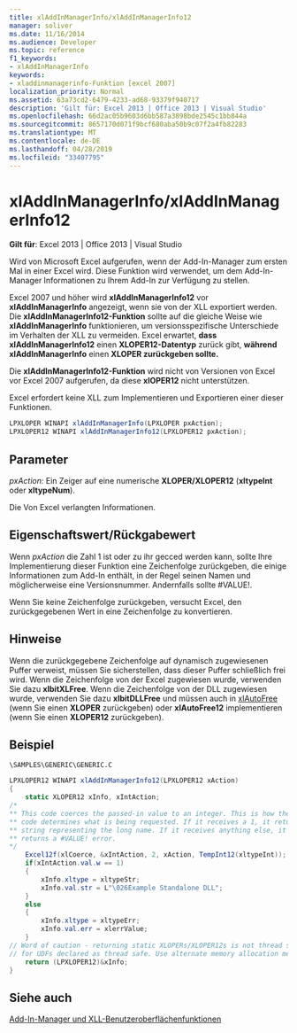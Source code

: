 ```yaml
---
title: xlAddInManagerInfo/xlAddInManagerInfo12
manager: soliver
ms.date: 11/16/2014
ms.audience: Developer
ms.topic: reference
f1_keywords:
- xlAddInManagerInfo
keywords:
- xladdinmanagerinfo-Funktion [excel 2007]
localization_priority: Normal
ms.assetid: 63a73cd2-6479-4233-ad68-93379f940717
description: 'Gilt für: Excel 2013 | Office 2013 | Visual Studio'
ms.openlocfilehash: 66d2ac05b9603d6bb587a3898bde2545c1bb844a
ms.sourcegitcommit: 8657170d071f9bcf680aba50b9c07f2a4fb82283
ms.translationtype: MT
ms.contentlocale: de-DE
ms.lasthandoff: 04/28/2019
ms.locfileid: "33407795"
---
```

# <a name="xladdinmanagerinfoxladdinmanagerinfo12"></a>xlAddInManagerInfo/xlAddInManagerInfo12

 **Gilt für**: Excel 2013 | Office 2013 | Visual Studio 
  
Wird von Microsoft Excel aufgerufen, wenn der Add-In-Manager zum ersten Mal in einer Excel wird. Diese Funktion wird verwendet, um dem Add-In-Manager Informationen zu Ihrem Add-In zur Verfügung zu stellen.
  
Excel 2007 und höher wird **xlAddInManagerInfo12** vor **xlAddInManagerInfo** angezeigt, wenn sie von der XLL exportiert werden. Die **xlAddInManagerInfo12-Funktion** sollte auf die gleiche Weise wie **xlAddInManagerInfo** funktionieren, um versionsspezifische Unterschiede im Verhalten der XLL zu vermeiden. Excel erwartet, **dass xlAddInManagerInfo12** einen **XLOPER12-Datentyp** zurück gibt, **während xlAddInManagerInfo** einen **XLOPER zurückgeben sollte.**
  
Die **xlAddInManagerInfo12-Funktion** wird nicht von Versionen von Excel vor Excel 2007 aufgerufen, da diese **xlOPER12** nicht unterstützen.
  
Excel erfordert keine XLL zum Implementieren und Exportieren einer dieser Funktionen.
  
```cs
LPXLOPER WINAPI xlAddInManagerInfo(LPXLOPER pxAction);
LPXLOPER12 WINAPI xlAddInManagerInfo12(LPXLOPER12 pxAction);
```

## <a name="parameters"></a>Parameter

 _pxAction:_ Ein Zeiger auf eine numerische **XLOPER/XLOPER12** (**xltypeInt** oder **xltypeNum**).
  
Die Von Excel verlangten Informationen.
  
## <a name="property-valuereturn-value"></a>Eigenschaftswert/Rückgabewert

Wenn  _pxAction_ die Zahl 1 ist oder zu ihr gecced werden kann, sollte Ihre Implementierung dieser Funktion eine Zeichenfolge zurückgeben, die einige Informationen zum Add-In enthält, in der Regel seinen Namen und möglicherweise eine Versionsnummer. Andernfalls sollte #VALUE!. 
  
Wenn Sie keine Zeichenfolge zurückgeben, versucht Excel, den zurückgegebenen Wert in eine Zeichenfolge zu konvertieren.
  
## <a name="remarks"></a>Hinweise

Wenn die zurückgegebene Zeichenfolge auf dynamisch zugewiesenen Puffer verweist, müssen Sie sicherstellen, dass dieser Puffer schließlich frei wird. Wenn die Zeichenfolge von der Excel zugewiesen wurde, verwenden Sie dazu **xlbitXLFree**. Wenn die Zeichenfolge von der DLL zugewiesen wurde, verwenden Sie dazu **xlbitDLLFree** und müssen auch in [xlAutoFree](xlautofree-xlautofree12.md) (wenn Sie einen **XLOPER** zurückgeben) oder **xlAutoFree12** implementieren (wenn Sie einen **XLOPER12** zurückgeben).
  
## <a name="example"></a>Beispiel

 `\SAMPLES\GENERIC\GENERIC.C`
  
```cs
LPXLOPER12 WINAPI xlAddInManagerInfo12(LPXLOPER12 xAction)
{
    static XLOPER12 xInfo, xIntAction;
/*
** This code coerces the passed-in value to an integer. This is how the
** code determines what is being requested. If it receives a 1, it returns a
** string representing the long name. If it receives anything else, it
** returns a #VALUE! error.
*/
    Excel12f(xlCoerce, &xIntAction, 2, xAction, TempInt12(xltypeInt));
    if(xIntAction.val.w == 1) 
    {
        xInfo.xltype = xltypeStr;
        xInfo.val.str = L"\026Example Standalone DLL";
    }
    else 
    {
        xInfo.xltype = xltypeErr;
        xInfo.val.err = xlerrValue;
    }
// Word of caution - returning static XLOPERs/XLOPER12s is not thread safe
// for UDFs declared as thread safe. Use alternate memory allocation mechanisms.
    return (LPXLOPER12)&xInfo;
} 

```

## <a name="see-also"></a>Siehe auch



[Add-In-Manager und XLL-Benutzeroberflächenfunktionen](add-in-manager-and-xll-interface-functions.md)

